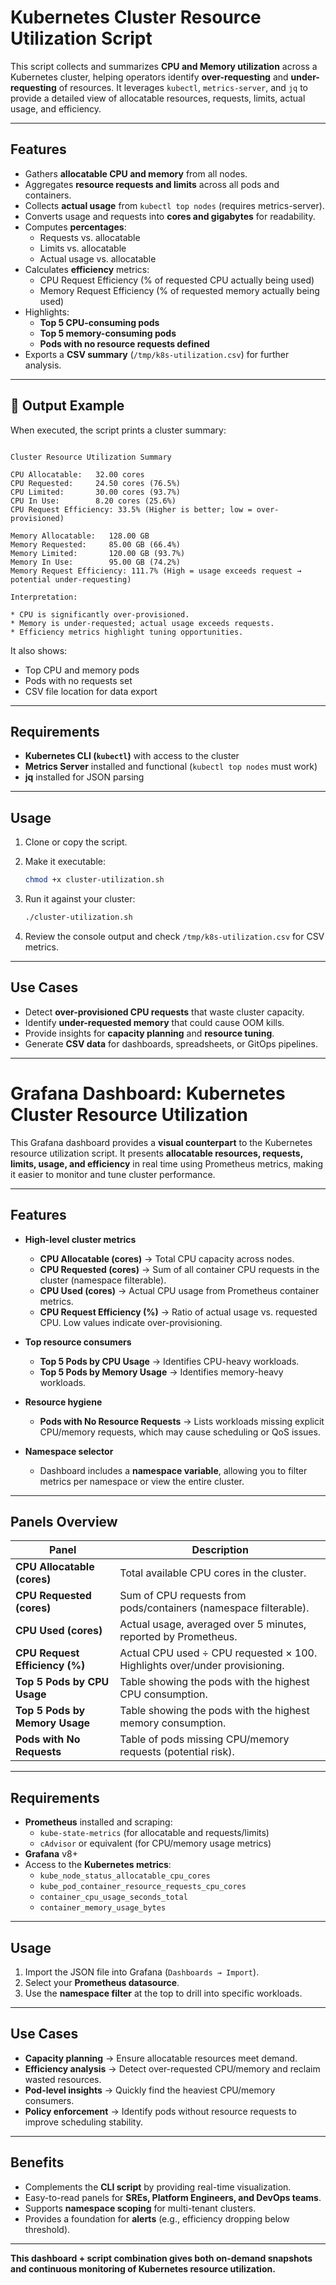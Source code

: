 # Kubernetes Cluster Resource Utilization Script

This script collects and summarizes **CPU and Memory utilization** across a Kubernetes cluster, helping operators identify **over-requesting** and **under-requesting** of resources. It leverages `kubectl`, `metrics-server`, and `jq` to provide a detailed view of allocatable resources, requests, limits, actual usage, and efficiency.

---

## Features

- Gathers **allocatable CPU and memory** from all nodes.
- Aggregates **resource requests and limits** across all pods and containers.
- Collects **actual usage** from `kubectl top nodes` (requires metrics-server).
- Converts usage and requests into **cores and gigabytes** for readability.
- Computes **percentages**:
  - Requests vs. allocatable  
  - Limits vs. allocatable  
  - Actual usage vs. allocatable  
- Calculates **efficiency** metrics:
  - CPU Request Efficiency (% of requested CPU actually being used)  
  - Memory Request Efficiency (% of requested memory actually being used)  
- Highlights:
  - **Top 5 CPU-consuming pods**  
  - **Top 5 memory-consuming pods**  
  - **Pods with no resource requests defined**  
- Exports a **CSV summary** (`/tmp/k8s-utilization.csv`) for further analysis.

---

## 📂 Output Example

When executed, the script prints a cluster summary:

```

Cluster Resource Utilization Summary

CPU Allocatable:   32.00 cores
CPU Requested:     24.50 cores (76.5%)
CPU Limited:       30.00 cores (93.7%)
CPU In Use:        8.20 cores (25.6%)
CPU Request Efficiency: 33.5% (Higher is better; low = over-provisioned)

Memory Allocatable:   128.00 GB
Memory Requested:     85.00 GB (66.4%)
Memory Limited:       120.00 GB (93.7%)
Memory In Use:        95.00 GB (74.2%)
Memory Request Efficiency: 111.7% (High = usage exceeds request → potential under-requesting)

Interpretation:

* CPU is significantly over-provisioned.
* Memory is under-requested; actual usage exceeds requests.
* Efficiency metrics highlight tuning opportunities.

````

It also shows:
- Top CPU and memory pods
- Pods with no requests set
- CSV file location for data export

---

## Requirements

- **Kubernetes CLI (`kubectl`)** with access to the cluster  
- **Metrics Server** installed and functional (`kubectl top nodes` must work)  
- **jq** installed for JSON parsing  

---

## Usage

1. Clone or copy the script.
2. Make it executable:
   ```bash
   chmod +x cluster-utilization.sh
   ```

3. Run it against your cluster:

   ```bash
   ./cluster-utilization.sh
   ```
4. Review the console output and check `/tmp/k8s-utilization.csv` for CSV metrics.

---

## Use Cases

* Detect **over-provisioned CPU requests** that waste cluster capacity.
* Identify **under-requested memory** that could cause OOM kills.
* Provide insights for **capacity planning** and **resource tuning**.
* Generate **CSV data** for dashboards, spreadsheets, or GitOps pipelines.

---
# Grafana Dashboard: Kubernetes Cluster Resource Utilization

This Grafana dashboard provides a **visual counterpart** to the Kubernetes resource utilization script. It presents **allocatable resources, requests, limits, usage, and efficiency** in real time using Prometheus metrics, making it easier to monitor and tune cluster performance.

---

## Features

- **High-level cluster metrics**
  - **CPU Allocatable (cores)** → Total CPU capacity across nodes.  
  - **CPU Requested (cores)** → Sum of all container CPU requests in the cluster (namespace filterable).  
  - **CPU Used (cores)** → Actual CPU usage from Prometheus container metrics.  
  - **CPU Request Efficiency (%)** → Ratio of actual usage vs. requested CPU. Low values indicate over-provisioning.  

- **Top resource consumers**
  - **Top 5 Pods by CPU Usage** → Identifies CPU-heavy workloads.  
  - **Top 5 Pods by Memory Usage** → Identifies memory-heavy workloads.  

- **Resource hygiene**
  - **Pods with No Resource Requests** → Lists workloads missing explicit CPU/memory requests, which may cause scheduling or QoS issues.  

- **Namespace selector**
  - Dashboard includes a **namespace variable**, allowing you to filter metrics per namespace or view the entire cluster.  

---

## Panels Overview

| Panel                          | Description                                                                 |
|--------------------------------|-----------------------------------------------------------------------------|
| **CPU Allocatable (cores)**    | Total available CPU cores in the cluster.                                   |
| **CPU Requested (cores)**      | Sum of CPU requests from pods/containers (namespace filterable).            |
| **CPU Used (cores)**           | Actual usage, averaged over 5 minutes, reported by Prometheus.              |
| **CPU Request Efficiency (%)** | Actual CPU used ÷ CPU requested × 100. Highlights over/under provisioning. |
| **Top 5 Pods by CPU Usage**    | Table showing the pods with the highest CPU consumption.                    |
| **Top 5 Pods by Memory Usage** | Table showing the pods with the highest memory consumption.                 |
| **Pods with No Requests**      | Table of pods missing CPU/memory requests (potential risk).                 |

---

## Requirements

- **Prometheus** installed and scraping:
  - `kube-state-metrics` (for allocatable and requests/limits)  
  - `cAdvisor` or equivalent (for CPU/memory usage metrics)  
- **Grafana** v8+  
- Access to the **Kubernetes metrics**:  
  - `kube_node_status_allocatable_cpu_cores`  
  - `kube_pod_container_resource_requests_cpu_cores`  
  - `container_cpu_usage_seconds_total`  
  - `container_memory_usage_bytes`  

---

## Usage

1. Import the JSON file into Grafana (`Dashboards → Import`).  
2. Select your **Prometheus datasource**.  
3. Use the **namespace filter** at the top to drill into specific workloads.  

---

## Use Cases

- **Capacity planning** → Ensure allocatable resources meet demand.  
- **Efficiency analysis** → Detect over-requested CPU/memory and reclaim wasted resources.  
- **Pod-level insights** → Quickly find the heaviest CPU/memory consumers.  
- **Policy enforcement** → Identify pods without resource requests to improve scheduling stability.  

---

## Benefits

- Complements the **CLI script** by providing real-time visualization.  
- Easy-to-read panels for **SREs, Platform Engineers, and DevOps teams**.  
- Supports **namespace scoping** for multi-tenant clusters.  
- Provides a foundation for **alerts** (e.g., efficiency dropping below threshold).  

---

**This dashboard + script combination gives both on-demand snapshots and continuous monitoring of Kubernetes resource utilization.**